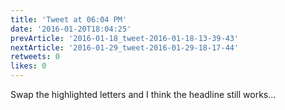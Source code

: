```yaml
---
title: 'Tweet at 06:04 PM'
date: '2016-01-20T18:04:25'
prevArticle: '2016-01-18_tweet-2016-01-18-13-39-43'
nextArticle: '2016-01-29_tweet-2016-01-29-18-17-44'
retweets: 0
likes: 0
---
```

Swap the highlighted letters and I think the headline still works…